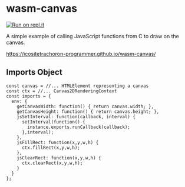 # wasm-canvas
[![Run on repl.it](https://repl.it/badge/github/icositetrachoron-programmer/wasm-canvas)](https://repl.it/github/icositetrachoron-programmer/wasm-canvas)

A simple example of calling JavaScript functions from C to draw on the canvas.

https://icositetrachoron-programmer.github.io/wasm-canvas/

## Imports Object
```
const canvas = //... HTMLElement representing a canvas
const ctx = //... Canvas2DRenderingContext
const imports = {
  env: {
    getCanvasWidth: function() { return canvas.width; },
    getCanvasHeight: function() { return canvas.height; },
    jsSetInterval: function(callback, interval) {
      setInterval(function() {
        instance.exports.runCallback(callback);
      },interval);
    },
    jsFillRect: function(x,y,w,h) {
      ctx.fillRect(x,y,w,h);
    },
    jsClearRect: function(x,y,w,h) {
      ctx.clearRect(x,y,w,h);
    }
  }
};
```
